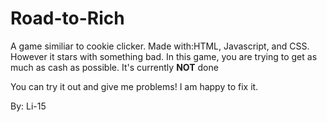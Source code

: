 # Road-to-Rich
A game similiar to cookie clicker. Made with:HTML, Javascript, and CSS. However it stars with something bad. In this game, you are trying to get as much as cash as possible. 
It's currently <b>NOT</b> done

You can try it out and give me problems! I am happy to fix it. 

By: Li-15
